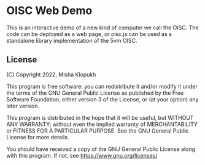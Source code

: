 # OISC Web Demo

This is an interactive demo of a new kind of computer we call the OISC. The
code can be deployed as a web page, or oisc.js can be used as a standalone
library implementation of the 5vm OISC.

## License
(C) Copyright 2022, Misha Klopukh

This program is free software: you can redistribute it and/or modify
it under the terms of the GNU General Public License as published by
the Free Software Foundation, either version 3 of the License, or
(at your option) any later version.

This program is distributed in the hope that it will be useful,
but WITHOUT ANY WARRANTY; without even the implied warranty of
MERCHANTABILITY or FITNESS FOR A PARTICULAR PURPOSE.  See the
GNU General Public License for more details.

You should have received a copy of the GNU General Public License
along with this program.  If not, see <https://www.gnu.org/licenses/>